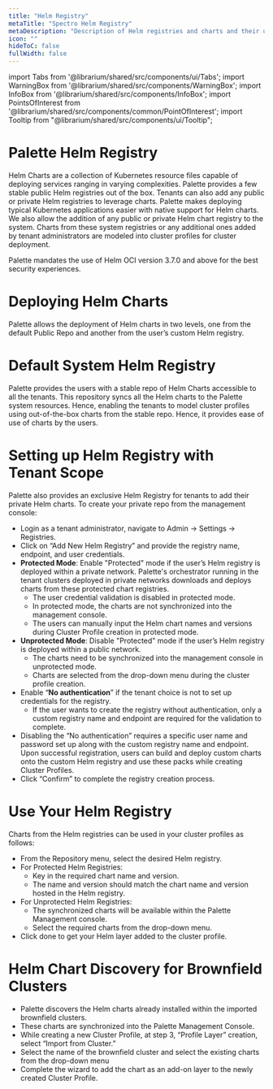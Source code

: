 ```yaml
---
title: "Helm Registry"
metaTitle: "Spectro Helm Registry"
metaDescription: "Description of Helm registries and charts and their usages within Spectro Cloud"
icon: ""
hideToC: false
fullWidth: false
---
```


import Tabs from '@librarium/shared/src/components/ui/Tabs';
import WarningBox from '@librarium/shared/src/components/WarningBox';
import InfoBox from '@librarium/shared/src/components/InfoBox';
import PointsOfInterest from '@librarium/shared/src/components/common/PointOfInterest';
import Tooltip from "@librarium/shared/src/components/ui/Tooltip";


# Palette Helm Registry
Helm Charts are a collection of Kubernetes resource files capable of deploying services ranging in varying complexities. Palette provides a few stable public Helm registries out of the box. Tenants can also add any public or private Helm registries to leverage charts. Palette makes deploying typical Kubernetes applications easier with native support for Helm charts. We also allow the addition of any public or private Helm chart registry to the system. Charts from these system registries or any additional ones added by tenant administrators are modeled into cluster profiles for cluster deployment.

Palette mandates the use of Helm OCI version 3.7.0 and above for the best security experiences.

#  Deploying Helm Charts
Palette allows the deployment of Helm charts in two levels, one from the default Public Repo and another from the user’s custom Helm registry.

# Default System Helm Registry
Palette provides the users with a stable repo of Helm Charts accessible to all the tenants. This repository syncs all the Helm charts to the Palette system resources. Hence, enabling the tenants to model cluster profiles using out-of-the-box charts from the stable repo. Hence, it provides ease of use of charts by the users.

# Setting up Helm Registry with Tenant Scope

Palette also provides an exclusive Helm Registry for tenants to add their private Helm charts. To create your private repo from the management console:
* Login as a tenant administrator, navigate to Admin -> Settings -> Registries.
* Click on “Add New Helm Registry” and provide the registry name, endpoint, and user credentials.
* **Protected Mode**: Enable "Protected" mode if the user’s Helm registry is deployed within a private network. Palette's orchestrator running in the tenant clusters deployed in private networks downloads and deploys charts from these protected chart registries.
	* The user credential validation is disabled in protected mode.
	* In protected mode, the charts are not synchronized into the management console.
	* The users can manually input the Helm chart names and versions during Cluster Profile creation in protected mode. 
* **Unprotected Mode**: Disable "Protected" mode if the user’s Helm registry is deployed within a public network. 
	* The charts need to be synchronized into the management console in unprotected mode. 
	* Charts are selected from the drop-down menu during the cluster profile creation.
* Enable “**No authentication**” if the tenant choice is not to set up credentials for the registry.
	* If the user wants to create the registry without authentication, only a custom registry name and endpoint are required for the validation to complete. 
* Disabling the “No authentication” requires a specific user name and password set up along with the custom registry name and endpoint. Upon successful registration, users can build and deploy custom charts onto the custom Helm registry and use these packs while creating Cluster Profiles.
* Click “Confirm” to complete the registry creation process.
# Use Your Helm Registry
Charts from the Helm registries can be used in your cluster profiles as follows:
* From the Repository menu, select the desired Helm registry.
* For Protected Helm Registries:
	* Key in the required chart name and version. 
	* The name and version should match the chart name and version hosted in the Helm registry.
* For Unprotected Helm Registries:
	* The synchronized charts will be available within the Palette Management console. 
	* Select the required charts from the drop-down menu.
* Click done to get your Helm layer added to the cluster profile.

# Helm Chart Discovery for Brownfield Clusters
* Palette discovers the Helm charts already installed within the imported brownfield clusters.
* These charts are synchronized into the Palette Management Console.
* While creating a new Cluster Profile, at step 3, “Profile Layer” creation, select “Import from Cluster.”
* Select the name of the brownfield cluster and select the existing charts from the drop-down menu
* Complete the wizard to add the chart as an add-on layer to the newly created Cluster Profile.

